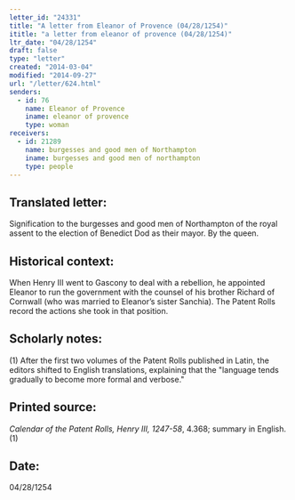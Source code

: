 ```yaml
---
letter_id: "24331"
title: "A letter from Eleanor of Provence (04/28/1254)"
ititle: "a letter from eleanor of provence (04/28/1254)"
ltr_date: "04/28/1254"
draft: false
type: "letter"
created: "2014-03-04"
modified: "2014-09-27"
url: "/letter/624.html"
senders:
  - id: 76
    name: Eleanor of Provence
    iname: eleanor of provence
    type: woman
receivers:
  - id: 21289
    name: burgesses and good men of Northampton
    iname: burgesses and good men of northampton
    type: people
---
```

<h2> Translated letter:</h2>Signification to the burgesses and good men of Northampton of the royal assent to the election of Benedict Dod as their mayor.
By the queen.
<h2 class="mt-4"> Historical context:</h2>When Henry III went to Gascony to deal with a rebellion, he appointed Eleanor to run the government with the counsel of his brother Richard of Cornwall (who was married to Eleanor’s sister Sanchia). The Patent Rolls record the actions she took in that position.
<h2 class="mt-4"> Scholarly notes:</h2>(1) After the first two volumes of the Patent Rolls published in Latin, the editors shifted to English translations, explaining that the "language tends gradually to become more formal and verbose."
<h2 class="mt-4"> Printed source:</h2><p><em>Calendar of the Patent Rolls, Henry III, 1247-58</em>, 4.368; summary in English.(1)</p><h2 class="mt-4"> Date:</h2>04/28/1254